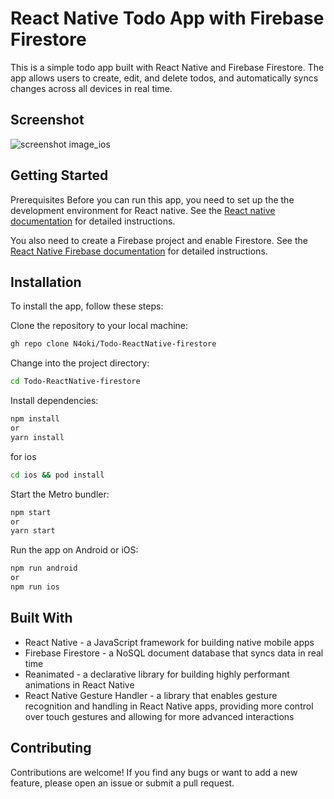 # React Native Todo App with Firebase Firestore

This is a simple todo app built with React Native and Firebase Firestore. The app allows users to create, edit, and delete todos, and automatically syncs changes across all devices in real time.

## Screenshot

![screenshot image_ios](https://res.cloudinary.com/deevlog/image/upload/c_scale,w_275/v1677412889/Screenshot_2023-02-26_at_9.51.50_pm_lsgqoz.png)

## Getting Started

Prerequisites
Before you can run this app, you need to set up the the development environment for React native. See the [React native documentation](https://reactnative.dev/docs/environment-setup) for detailed instructions.

You also need to create a Firebase project and enable Firestore. See the [React Native Firebase documentation](https://rnfirebase.io/) for detailed instructions.

## Installation

To install the app, follow these steps:

Clone the repository to your local machine:

```bash
gh repo clone N4oki/Todo-ReactNative-firestore
```

Change into the project directory:

``` bash 
cd Todo-ReactNative-firestore
```

Install dependencies:

``` bash
npm install
or
yarn install
```

for ios
``` bash 
cd ios && pod install
```

Start the Metro bundler:

``` bash
npm start
or
yarn start
```

Run the app on Android or iOS:

``` bash
npm run android
or
npm run ios
```

## Built With

- React Native - a JavaScript framework for building native mobile apps
- Firebase Firestore - a NoSQL document database that syncs data in real time
- Reanimated - a declarative library for building highly performant animations in React Native
- React Native Gesture Handler - a library that enables gesture recognition and handling in React Native apps, providing more control over touch gestures and allowing for more advanced interactions

## Contributing

Contributions are welcome! If you find any bugs or want to add a new feature, please open an issue or submit a pull request.

